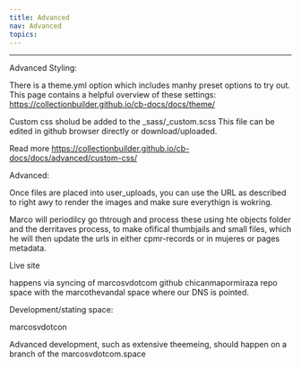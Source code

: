 ```yaml
---
title: Advanced
nav: Advanced
topics:
---
```


-----------------

Advanced Styling:

There is a theme.yml option which includes manhy preset options to try out. This page contains a helpful overview of these settings:
https://collectionbuilder.github.io/cb-docs/docs/theme/

Custom css sholud be added to the _sass/_custom.scss
This file can be edited in github browser directly or download/uploaded.

Read more
https://collectionbuilder.github.io/cb-docs/docs/advanced/custom-css/


Advanced:

Once files are placed into user_uploads, you can use the URL as described to right awy to render the images and make sure everythign is wokring. 

Marco will periodilcy go thtrough and process these using hte objects folder and the derritaves process, to make ofifical thumbjails and small files, which he will then update the urls in either cpmr-records or in mujeres or pages metadata.


Live site

happens via syncing of marcosvdotcom github chicanmapormiraza repo space with the marcothevandal space where our DNS is pointed. 

Development/stating space:

marcosvdotcon


Advanced development, such as extensive theemeing, should happen on a branch of the marcosvdotcom.space 

